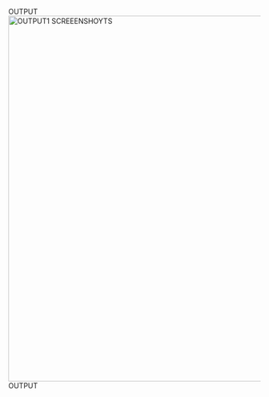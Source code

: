 OUTPUT
<img width="731" alt="OUTPUT1 SCREEENSHOYTS" src="https://github.com/KOWSALYAPARAMASIVAM/automtic-advisor/assets/145332704/115b26e8-8740-4208-8920-cf0ad13ebc8d">
OUTPUT
